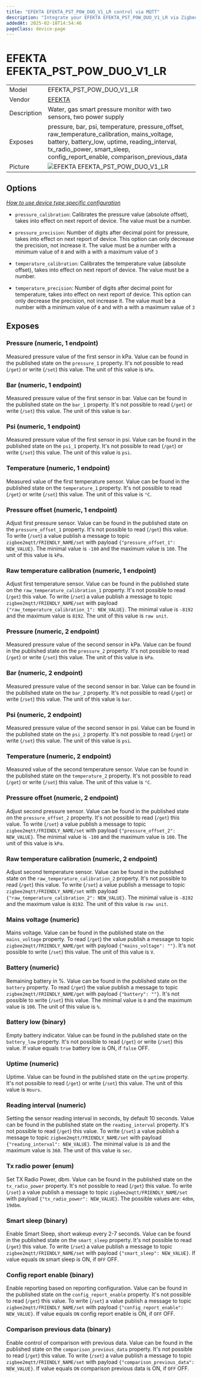 ```yaml
---
title: "EFEKTA EFEKTA_PST_POW_DUO_V1_LR control via MQTT"
description: "Integrate your EFEKTA EFEKTA_PST_POW_DUO_V1_LR via Zigbee2MQTT with whatever smart home infrastructure you are using without the vendor's bridge or gateway."
addedAt: 2025-02-18T14:54:46
pageClass: device-page
---
```


<!-- !!!! -->
<!-- ATTENTION: This file is auto-generated through docgen! -->
<!-- You can only edit the "Notes"-Section between the two comment lines "Notes BEGIN" and "Notes END". -->
<!-- Do not use h1 or h2 heading within "## Notes"-Section. -->
<!-- !!!! -->

# EFEKTA EFEKTA_PST_POW_DUO_V1_LR

|     |     |
|-----|-----|
| Model | EFEKTA_PST_POW_DUO_V1_LR  |
| Vendor  | [EFEKTA](/supported-devices/#v=EFEKTA)  |
| Description | Water, gas smart pressure monitor with two sensors, two power supply |
| Exposes | pressure, bar, psi, temperature, pressure_offset, raw_temperature_calibration, mains_voltage, battery, battery_low, uptime, reading_interval, tx_radio_power, smart_sleep, config_report_enable, comparison_previous_data |
| Picture | ![EFEKTA EFEKTA_PST_POW_DUO_V1_LR](https://www.zigbee2mqtt.io/images/devices/EFEKTA_PST_POW_DUO_V1_LR.png) |


<!-- Notes BEGIN: You can edit here. Add "## Notes" headline if not already present. -->


<!-- Notes END: Do not edit below this line -->



## Options
*[How to use device type specific configuration](../guide/configuration/devices-groups.md#specific-device-options)*

* `pressure_calibration`: Calibrates the pressure value (absolute offset), takes into effect on next report of device. The value must be a number.

* `pressure_precision`: Number of digits after decimal point for pressure, takes into effect on next report of device. This option can only decrease the precision, not increase it. The value must be a number with a minimum value of `0` and with a with a maximum value of `3`

* `temperature_calibration`: Calibrates the temperature value (absolute offset), takes into effect on next report of device. The value must be a number.

* `temperature_precision`: Number of digits after decimal point for temperature, takes into effect on next report of device. This option can only decrease the precision, not increase it. The value must be a number with a minimum value of `0` and with a with a maximum value of `3`


## Exposes

### Pressure (numeric, 1 endpoint)
Measured pressure value оf the first sensor in kPa.
Value can be found in the published state on the `pressure_1` property.
It's not possible to read (`/get`) or write (`/set`) this value.
The unit of this value is `kPa`.

### Bar (numeric, 1 endpoint)
Measured pressure value оf the first sensor in bar.
Value can be found in the published state on the `bar_1` property.
It's not possible to read (`/get`) or write (`/set`) this value.
The unit of this value is `bar`.

### Psi (numeric, 1 endpoint)
Measured pressure value оf the first sensor in psi.
Value can be found in the published state on the `psi_1` property.
It's not possible to read (`/get`) or write (`/set`) this value.
The unit of this value is `psi`.

### Temperature (numeric, 1 endpoint)
Measured value of the first temperature sensor.
Value can be found in the published state on the `temperature_1` property.
It's not possible to read (`/get`) or write (`/set`) this value.
The unit of this value is `°C`.

### Pressure offset (numeric, 1 endpoint)
Adjust first pressure sensor.
Value can be found in the published state on the `pressure_offset_1` property.
It's not possible to read (`/get`) this value.
To write (`/set`) a value publish a message to topic `zigbee2mqtt/FRIENDLY_NAME/set` with payload `{"pressure_offset_1": NEW_VALUE}`.
The minimal value is `-100` and the maximum value is `100`.
The unit of this value is `kPa`.

### Raw temperature calibration (numeric, 1 endpoint)
Adjust first temperature sensor.
Value can be found in the published state on the `raw_temperature_calibration_1` property.
It's not possible to read (`/get`) this value.
To write (`/set`) a value publish a message to topic `zigbee2mqtt/FRIENDLY_NAME/set` with payload `{"raw_temperature_calibration_1": NEW_VALUE}`.
The minimal value is `-8192` and the maximum value is `8192`.
The unit of this value is `raw unit`.

### Pressure (numeric, 2 endpoint)
Measured pressure value оf the second sensor in kPa.
Value can be found in the published state on the `pressure_2` property.
It's not possible to read (`/get`) or write (`/set`) this value.
The unit of this value is `kPa`.

### Bar (numeric, 2 endpoint)
Measured pressure value оf the second sensor in bar.
Value can be found in the published state on the `bar_2` property.
It's not possible to read (`/get`) or write (`/set`) this value.
The unit of this value is `bar`.

### Psi (numeric, 2 endpoint)
Measured pressure value оf the second sensor in psi.
Value can be found in the published state on the `psi_2` property.
It's not possible to read (`/get`) or write (`/set`) this value.
The unit of this value is `psi`.

### Temperature (numeric, 2 endpoint)
Measured value of the second temperature sensor.
Value can be found in the published state on the `temperature_2` property.
It's not possible to read (`/get`) or write (`/set`) this value.
The unit of this value is `°C`.

### Pressure offset (numeric, 2 endpoint)
Adjust second pressure sensor.
Value can be found in the published state on the `pressure_offset_2` property.
It's not possible to read (`/get`) this value.
To write (`/set`) a value publish a message to topic `zigbee2mqtt/FRIENDLY_NAME/set` with payload `{"pressure_offset_2": NEW_VALUE}`.
The minimal value is `-100` and the maximum value is `100`.
The unit of this value is `kPa`.

### Raw temperature calibration (numeric, 2 endpoint)
Adjust second temperature sensor.
Value can be found in the published state on the `raw_temperature_calibration_2` property.
It's not possible to read (`/get`) this value.
To write (`/set`) a value publish a message to topic `zigbee2mqtt/FRIENDLY_NAME/set` with payload `{"raw_temperature_calibration_2": NEW_VALUE}`.
The minimal value is `-8192` and the maximum value is `8192`.
The unit of this value is `raw unit`.

### Mains voltage (numeric)
Mains voltage.
Value can be found in the published state on the `mains_voltage` property.
To read (`/get`) the value publish a message to topic `zigbee2mqtt/FRIENDLY_NAME/get` with payload `{"mains_voltage": ""}`.
It's not possible to write (`/set`) this value.
The unit of this value is `V`.

### Battery (numeric)
Remaining battery in %.
Value can be found in the published state on the `battery` property.
To read (`/get`) the value publish a message to topic `zigbee2mqtt/FRIENDLY_NAME/get` with payload `{"battery": ""}`.
It's not possible to write (`/set`) this value.
The minimal value is `0` and the maximum value is `100`.
The unit of this value is `%`.

### Battery low (binary)
Empty battery indicator.
Value can be found in the published state on the `battery_low` property.
It's not possible to read (`/get`) or write (`/set`) this value.
If value equals `true` battery low is ON, if `false` OFF.

### Uptime (numeric)
Uptime.
Value can be found in the published state on the `uptime` property.
It's not possible to read (`/get`) or write (`/set`) this value.
The unit of this value is `Hours`.

### Reading interval (numeric)
Setting the sensor reading interval in seconds, by default 10 seconds.
Value can be found in the published state on the `reading_interval` property.
It's not possible to read (`/get`) this value.
To write (`/set`) a value publish a message to topic `zigbee2mqtt/FRIENDLY_NAME/set` with payload `{"reading_interval": NEW_VALUE}`.
The minimal value is `10` and the maximum value is `360`.
The unit of this value is `sec`.

### Tx radio power (enum)
Set TX Radio Power, dbm.
Value can be found in the published state on the `tx_radio_power` property.
It's not possible to read (`/get`) this value.
To write (`/set`) a value publish a message to topic `zigbee2mqtt/FRIENDLY_NAME/set` with payload `{"tx_radio_power": NEW_VALUE}`.
The possible values are: `4dbm`, `19dbm`.

### Smart sleep (binary)
Enable Smart Sleep, short wakeup every 2-7 seconds.
Value can be found in the published state on the `smart_sleep` property.
It's not possible to read (`/get`) this value.
To write (`/set`) a value publish a message to topic `zigbee2mqtt/FRIENDLY_NAME/set` with payload `{"smart_sleep": NEW_VALUE}`.
If value equals `ON` smart sleep is ON, if `OFF` OFF.

### Config report enable (binary)
Enable reporting based on reporting configuration.
Value can be found in the published state on the `config_report_enable` property.
It's not possible to read (`/get`) this value.
To write (`/set`) a value publish a message to topic `zigbee2mqtt/FRIENDLY_NAME/set` with payload `{"config_report_enable": NEW_VALUE}`.
If value equals `ON` config report enable is ON, if `OFF` OFF.

### Comparison previous data (binary)
Enable сontrol of comparison with previous data.
Value can be found in the published state on the `comparison_previous_data` property.
It's not possible to read (`/get`) this value.
To write (`/set`) a value publish a message to topic `zigbee2mqtt/FRIENDLY_NAME/set` with payload `{"comparison_previous_data": NEW_VALUE}`.
If value equals `ON` comparison previous data is ON, if `OFF` OFF.

